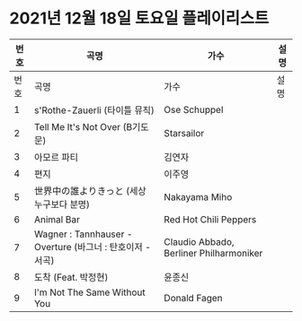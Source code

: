 # 2021년 12월 18일 토요일 플레이리스트

| 번호 | 곡명 | 가수 | 설명 |
|------|------|------|------|
| 번호 | 곡명 | 가수 | 설명 |
| 1 | s'Rothe-Zauerli (타이틀 뮤직) | Ose Schuppel |  |
| 2 | Tell Me It's Not Over (B기도문) | Starsailor |  |
| 3 | 아모르 파티 | 김연자 |  |
| 4 | 편지 | 이주영 |  |
| 5 | 世界中の誰よりきっと (세상 누구보다 분명) | Nakayama Miho |  |
| 6 | Animal Bar | Red Hot Chili Peppers |  |
| 7 | Wagner : Tannhauser - Overture (바그너 : 탄호이저 - 서곡) | Claudio Abbado, Berliner Philharmoniker |  |
| 8 | 도착 (Feat. 박정현) | 윤종신 |  |
| 9 | I'm Not The Same Without You | Donald Fagen |  |
